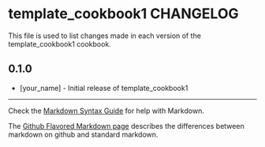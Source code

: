 # template_cookbook1 CHANGELOG

This file is used to list changes made in each version of the template_cookbook1 cookbook.

## 0.1.0
- [your_name] - Initial release of template_cookbook1

- - -
Check the [Markdown Syntax Guide](http://daringfireball.net/projects/markdown/syntax) for help with Markdown.

The [Github Flavored Markdown page](http://github.github.com/github-flavored-markdown/) describes the differences between markdown on github and standard markdown.
